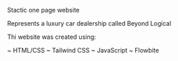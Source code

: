 Stactic one page website

Represents a luxury car dealership called Beyond Logical

Thi website was created using:

~ HTML/CSS
~ Tailwind CSS
~ JavaScript
~ Flowbite